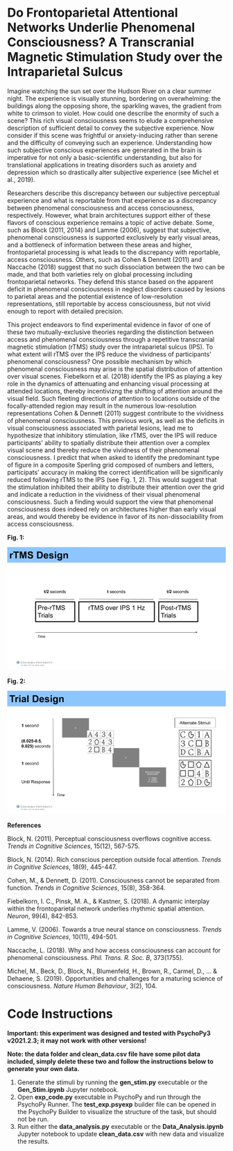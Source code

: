 # Do Frontoparietal Attentional Networks Underlie Phenomenal Consciousness? A Transcranial Magnetic Stimulation Study over the Intraparietal Sulcus

Imagine watching the sun set over the Hudson River on a clear summer night. The experience is visually stunning, bordering on overwhelming: the buildings along the opposing shore, the sparkling waves, the gradient from white to crimson to violet. How could one describe the enormity of such a scene? This rich visual consciousness seems to elude a comprehensive description of sufficient detail to convey the subjective experience. Now consider if this scene was frightful or anxiety-inducing rather than serene and the difficulty of conveying such an experience. Understanding how such subjective conscious experiences are generated in the brain is imperative for not only a basic-scientific understanding, but also for translational applications in treating disorders such as anxiety and depression which so drastically alter subjective experience (see Michel et al., 2019).

Researchers describe this discrepancy between our subjective perceptual experience and what is reportable from that experience as a discrepancy between phenomenal consciousness and access consciousness, respectively. However, what brain architectures support either of these flavors of conscious experience remains a topic of active debate. Some, such as Block (2011, 2014) and Lamme (2006), suggest that subjective, phenomenal consciousness is supported exclusively by early visual areas, and a bottleneck of information between these areas and higher, frontoparietal processing is what leads to the discrepancy with reportable, access consciousness. Others, such as Cohen & Dennett (2011) and Naccache (2018) suggest that no such dissociation between the two can be made, and that both varieties rely on global processing including frontoparietal networks. They defend this stance based on the apparent deficit in phenomenal consciousness in neglect disorders caused by lesions to parietal areas and the potential existence of low-resolution representations, still reportable by access consciousness, but not vivid enough to report with detailed precision.

This project endeavors to find experimental evidence in favor of one of these two mutually-exclusive theories regarding the distinction between access and phenomenal consciousness through a repetitive transcranial magnetic stimulation (rTMS) study over the intraparietal sulcus (IPS). To what extent will rTMS over the IPS reduce the vividness of participants’ phenomenal consciousness? One possible mechanism by which phenomenal consciousness may arise is the spatial distribution of attention over visual scenes. Fiebelkorn et al. (2018) identify the IPS as playing a key role in the dynamics of attenuating and enhancing visual processing at attended locations, thereby incentivizng the shifting of attention around the visual field. Such fleeting directions of attention to locations outside of the focally-attended region may result in the numerous low-resolution representations Cohen & Dennett (2011) suggest contribute to the vividness of phenomenal consciousness. This previous work, as well as the deficits in visual consciousness associated with parietal lesions, lead me to hypothesize that inhibitory stimulation, like rTMS, over the IPS will reduce participants' ability to spatially distribute their attention over a complex visual scene and thereby reduce the vividness of their phenomenal consciousness. I predict that when asked to identify the predominant type of figure in a composite Sperling grid composed of numbers and letters, participats' accuracy in making the correct identification will be significanly reduced following rTMS to the IPS (see Fig. 1, 2). This would suggest that the stimulation inhibited their ability to distribute their attention over the grid and indicate a reduction in the vividness of their visual phenomenal consciousness. Such a finding would support the view that phenomenal consciousness does indeed rely on architectures higher than early visual areas, and would thereby be evidence in favor of its non-dissociability from access consciousness.

**Fig. 1:**

![Fig. 1: rTMS design](https://github.com/sjh2208/GSP_Paris_Project/blob/main/rtms_design.png?raw=true)

**Fig. 2:**

![Fig. 2: trial design](https://github.com/sjh2208/GSP_Paris_Project/blob/main/trial_design.png?raw=true)


**References**

Block, N. (2011). Perceptual consciousness overflows cognitive access. _Trends in Cognitive Sciences_, 15(12), 567-575.

Block, N. (2014). Rich conscious perception outside focal attention. _Trends in Cognitive Sciences_, 18(9), 445-447.

Cohen, M., & Dennett, D. (2011). Consciousness cannot be separated from function. _Trends in Cognitive Sciences_, 15(8), 358-364.

Fiebelkorn, I. C., Pinsk, M. A., & Kastner, S. (2018). A dynamic interplay within the frontoparietal network underlies rhythmic spatial attention. _Neuron_, 99(4), 842-853.

Lamme, V. (2006). Towards a true neural stance on consciousness. _Trends in Cognitive Sciences_, 10(11), 494-501.

Naccache, L. (2018). Why and how access consciousness can account for phenomenal consciousness. _Phil. Trans. R. Soc. B_, 373(1755).

Michel, M., Beck, D., Block, N., Blumenfeld, H., Brown, R., Carmel, D., ... & Dehaene, S. (2019). Opportunities and challenges for a maturing science of consciousness. _Nature Human Behaviour_, 3(2), 104.

# Code Instructions

**Important: this experiment was designed and tested with PsychoPy3 v2021.2.3; it may not work with other versions!**

**Note: the data folder and clean_data.csv file have some pilot data included, simply delete these two and follow the instructions below to generate your own data.**

1. Generate the stimuli by running the **gen_stim.py** executable or the **Gen_Stim.ipynb** Jupyter notebook.
2. Open **exp_code.py** executable in PsychoPy and run through the PsychoPy Runner. The **test_exp.psyexp** builder file can be opened in the PsychoPy Builder to visualize the structure of the task, but should not be run.
3. Run either the **data_analysis.py** executable or the **Data_Analysis.ipynb** Jupyter notebook to update **clean_data.csv** with new data and visualize the results.
